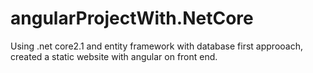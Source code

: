 # angularProjectWith.NetCore

Using .net core2.1 and entity framework with database first approoach, created a static website with angular on front end.
